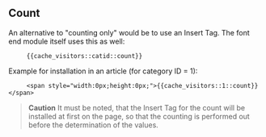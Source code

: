 ## Count

An alternative to "counting only" would be to use an Insert Tag. The font end
module itself uses this as well:
```
	 {{cache_visitors::catid::count}}
```
Example for installation in an article (for category ID = 1):
```
     <span style="width:0px;height:0px;">{{cache_visitors::1::count}}</span>
```
> **Caution** It must be noted, that the Insert Tag for the count will be
installed at first on the page, so that the counting is performed out before
the determination of the values.
